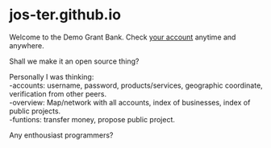 # jos-ter.github.io
Welcome to the Demo Grant Bank.
Check [your account](https://jos-ter.github.io "Demo Grant Bank") anytime and anywhere.  
  
  
Shall we make it an open source thing?  
  
  
Personally I was thinking:  
-accounts: username, password, products/services, geographic coordinate, verification from other peers.  
-overview: Map/network with all accounts, index of businesses, index of public projects.  
-funtions: transfer money, propose public project.  
  
Any enthousiast programmers?
